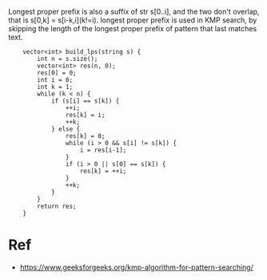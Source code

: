 Longest proper prefix is also a suffix of str s[0..i], and the two don't overlap, that is s[0,k] = s\[i-k,i\](k!=i).
longest proper prefix is used in KMP search, by skipping the length of the longest proper prefix of pattern that last matches text.

```
    vector<int> build_lps(string s) {
        int n = s.size();
        vector<int> res(n, 0);
        res[0] = 0;
        int i = 0;
        int k = 1;
        while (k < n) {
            if (s[i] == s[k]) {
                ++i;
                res[k] = i;
                ++k;
            } else {
                res[k] = 0;
                while (i > 0 && s[i] != s[k]) {
                    i = res[i-1];
                }
                if (i > 0 || s[0] == s[k]) {
                    res[k] = ++i;
                }
                ++k;
            }
        }
        return res;
    }
```

# Ref
* https://www.geeksforgeeks.org/kmp-algorithm-for-pattern-searching/
